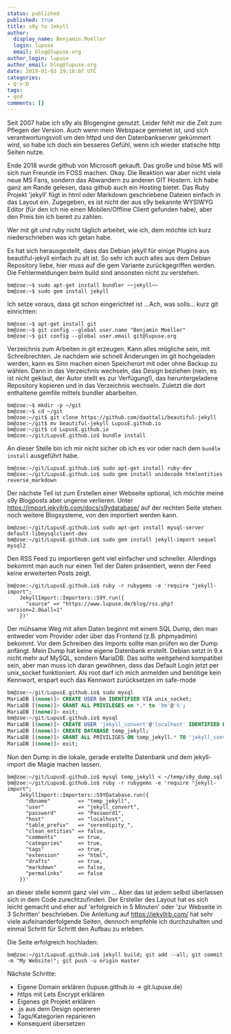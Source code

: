 ```yaml
---
status: published
published: true
title: s9y to Jekyll
author:
  display_name: Benjamin Moeller
  login: lupuse
  email: blog@lupuse.org
author_login: lupuse
author_email: blog@lupuse.org
date: 2019-01-03 19:18:07 UTC
categories:
- Q'n'D
tags:
- qnd
comments: []
---
```

Seit 2007 habe ich s9y als Blogengine genutzt. Leider fehlt mir die Zeit zum Pflegen der Version. Auch wenn mein Webspace gemietet ist, und sich verantwortungsvoll um den httpd und den Datenbankserver gekümmert wird, so habe ich doch ein besseres Gefühl, wenn ich wieder statische http Seiten nutze.

Ende 2018 wurde github von Microsoft gekauft. Das große und böse MS will sich nun Freunde im FOSS machen. Okay. Die Reaktion war aber nicht viele neue MS Fans, sondern das Abwandern zu anderen GIT Hostern.
Ich habe ganz am Rande gelesen, dass github auch ein Hosting bietet. Das Ruby Projekt 'jekyll' fügt in html oder Markdown geschriebene Dateien einfach in das Layout ein.
Zugegeben, es ist nicht der aus s9y bekannte WYSIWYG Editor (für den ich nie einen Mobilen/Offline Client gefunden habe), aber den Preis bin ich bereit zu zahlen.

Wer mit git und ruby nicht täglich arbeitet, wie ich, dem möchte ich kurz niederschrieben was ich getan habe.


Es hat sich herausgestellt, dass das Debian jekyll für einige Plugins aus beautiful-jekyll einfach zu alt ist. So sehr ich auch alles aus dem Debian Repository liebe, hier muss auf die gem Variante zurückgegriffen werden.
Die Fehlermeldungen beim build sind ansonsten nicht zu verstehen.
```shell
bm@zoe:~$ sudo apt-get install bundler ~~jekyll~~
bm@zoe:~$ sudo gem install jekyll
```

Ich setze voraus, dass git schon eingerichtet ist ...Ach, was solls... kurz git einrichten:
```shell
bm@zoe:~$ apt-get install git
bm@zoe:~$ git config --global user.name "Benjamin Moeller"
bm@zoe:~$ git config --global user.email git@lupuse.org
```

Verzeichnis zum Arbeiten in git erzeugen. Kann alles mögliche sein, mit Schreibrechten. Je nachdem wie schnell Änderungen im git hochgeladen werden, kann es Sinn machen einen Speicherort mit oder ohne Backup zu wählen.
Dann in das Verzeichnis wechseln, das Design beziehen (nein, es ist nicht geklaut, der Autor stellt es zur Verfügung!), das heruntergeladene Repository kopieren und in das Verzeichnis wechseln.
Zuletzt die dort enthaltene gemfile mittels bundler abarbeiten.
```shell
bm@zoe:~$ mkdir -p ~/git
bm@zoe:~$ cd ~/git
bm@zoe:~/git$ git clone https://github.com/daattali/beautiful-jekyll
bm@zoe:~/git$ mv beautiful-jekyll LupusE.github.io
bm@zoe:~/git$ cd LupusE.github.io
bm@zoe:~/git/LupusE.github.io$ bundle install
```

An dieser Stelle bin ich mir nicht sicher ob ich es vor oder nach dem `bundle install` ausgeführt habe.
```shell
bm@zoe:~/git/LupusE.github.io$ sudo apt-get install ruby-dev
bm@zoe:~/git/LupusE.github.io$ sudo gem install unidecode htmlentities reverse_markdown
```
Der nächste Teil ist zum Erstellen einer Webseite optional, ich möchte meine s9y Blogposts aber ungerne verlieren. Unter https://import.jekyllrb.com/docs/s9ydatabase/ auf der rechten Seite stehen noch weitere Blogsysteme, von den importiert werden kann. 
```shell
bm@zoe:~/git/LupusE.github.io$ sudo apt-get install mysql-server default-libmysqlclient-dev
bm@zoe:~/git/LupusE.github.io$ sudo gem install jekyll-import sequel mysql2
```

Den RSS Feed zu importieren geht viel einfacher und schneller. Allerdings bekommt man auch nur einen Teil der Daten präsentiert, wenn der Feed keine erweiterten Posts zeigt.
```shell
bm@zoe:~/git/LupusE.github.io$ ruby -r rubygems -e 'require "jekyll-import";
    JekyllImport::Importers::S9Y.run({
      "source" => "https://www.lupuse.de/blog/rss.php?version=2.0&all=1"
    })'
```

Der mühsame Weg mit allen Daten beginnt mit einem SQL Dump, den man entweder vom Provider oder über das Frontend (z.B. phpmyadmin) bekommt.
Vor dem Schreiben des Imports sollte man prüfen wo der Dump anfängt. Mein Dump hat keine eigene Datenbank erstellt.
Debian setzt in 9.x nicht mehr auf MySQL, sondern MariaDB. Das sollte weitgehend kompatibel sein, aber man muss ich daran gewöhnen, dass das Default Login jetzt per unix_socket funktioniert. Als root darf ich mich anmelden und benötige kein Kennwort, erspart euch das Kennwort zurücksetzen im safe-mode

```SQL
bm@zoe:~/git/LupusE.github.io$ sudo mysql
MariaDB [(none)]> CREATE USER bm IDENTIFIED VIA unix_socket;
MariaDB [(none)]> GRANT ALL PRIVILEGES on *.* to 'bm'@'%';
MariaDB [(none)]> exit;
bm@zoe:~/git/LupusE.github.io$ mysql
MariaDB [(none)]> CREATE USER 'jekyll_convert'@'localhost' IDENTIFIED BY 'abcdef';
MariaDB [(none)]> CREATE DATABASE temp_jekyll;
MariaDB [(none)]> GRANT ALL PRIVILIGES ON temp_jekyll.* TO 'jekyll_convert'@localhost;
MariaDB [(none)]> exit;
```

Nun den Dump in die lokale, gerade erstellte Datenbank und dem jekyll-import die Magie machen lassen.

```shell
bm@zoe:~/git/LupusE.github.io$ mysql temp_jekyll < ~/temp/s9y_dump.sql
bm@zoe:~/git/LupusE.github.io$ ruby -r rubygems -e 'require "jekyll-import";
    JekyllImport::Importers::S9YDatabase.run({
      "dbname"         => "temp_jekyll",
      "user"           => "jekyll_convert",
      "password"       => "Password1",
      "host"           => "localhost",
      "table_prefix"   => "serendipity_",
      "clean_entities" => false,
      "comments"       => true,
      "categories"     => true,
      "tags"           => true,
      "extension"      => "html",
      "drafts"         => true,
      "markdown"       => false,
      "permalinks"     => false
    })'
```

an dieser stelle kommt ganz viel vim ... Aber das ist jedem selbst überlassen sich in dem Code zurechtzufinden.
Der Ersteller des Layout hat es sich leicht gemacht und eher auf 'erfolgreich in 5 Minuten' oder 'zur Webseite in 3 Schritten' beschrieben. Die Anleitung auf https://jekyllrb.com/ hat sehr viele aufeinanderfolgende Seiten, dennoch empfehle ich durchzuhalten und einmal Schritt für Schritt den Aufbau zu erleben.

Die Seite erfolgreich hochladen:
```shell	
bm@zoe:~/git/LupusE.github.io$ jekyll build; git add --all; git commit -m "My Website!"; git push -u origin master
```

Nächste Schritte:
* Eigene Domain erklären (lupuse.github.io -> git.lupuse.de)
* https mit Lets Encrypt erklären
* Eigenes git Projekt erklären
* .js aus dem Design operieren
* Tags/Kategorien reparieren
* Konsequent übersetzen
